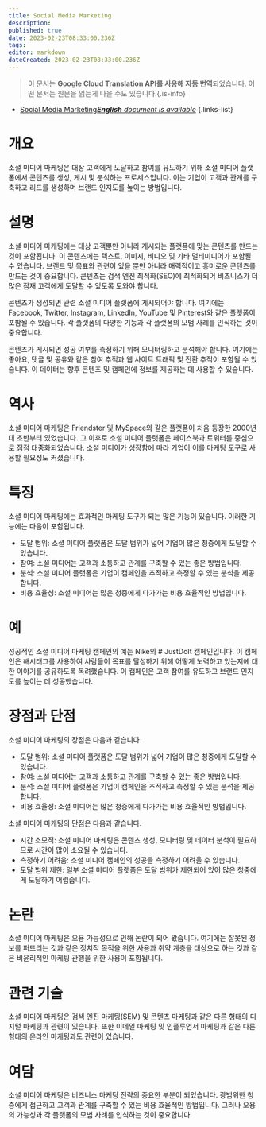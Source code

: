```yaml
---
title: Social Media Marketing
description: 
published: true
date: 2023-02-23T08:33:00.236Z
tags: 
editor: markdown
dateCreated: 2023-02-23T08:33:00.236Z
---
```


> 이 문서는 **Google Cloud Translation API를 사용해 자동 번역**되었습니다.
어떤 문서는 원문을 읽는게 나을 수도 있습니다.{.is-info}



- [Social Media Marketing***English** document is available*](/en/Knowledge-base/Dictionary/social-media-marketing)
{.links-list}


# 개요
소셜 미디어 마케팅은 대상 고객에게 도달하고 참여를 유도하기 위해 소셜 미디어 플랫폼에서 콘텐츠를 생성, 게시 및 분석하는 프로세스입니다. 이는 기업이 고객과 관계를 구축하고 리드를 생성하며 브랜드 인지도를 높이는 방법입니다.

# 설명
소셜 미디어 마케팅에는 대상 고객뿐만 아니라 게시되는 플랫폼에 맞는 콘텐츠를 만드는 것이 포함됩니다. 이 콘텐츠에는 텍스트, 이미지, 비디오 및 기타 멀티미디어가 포함될 수 있습니다. 브랜드 및 목표와 관련이 있을 뿐만 아니라 매력적이고 흥미로운 콘텐츠를 만드는 것이 중요합니다. 콘텐츠는 검색 엔진 최적화(SEO)에 최적화되어 비즈니스가 더 많은 잠재 고객에게 도달할 수 있도록 도와야 합니다.

콘텐츠가 생성되면 관련 소셜 미디어 플랫폼에 게시되어야 합니다. 여기에는 Facebook, Twitter, Instagram, LinkedIn, YouTube 및 Pinterest와 같은 플랫폼이 포함될 수 있습니다. 각 플랫폼의 다양한 기능과 각 플랫폼의 모범 사례를 인식하는 것이 중요합니다.

콘텐츠가 게시되면 성공 여부를 측정하기 위해 모니터링하고 분석해야 합니다. 여기에는 좋아요, 댓글 및 공유와 같은 참여 추적과 웹 사이트 트래픽 및 전환 추적이 포함될 수 있습니다. 이 데이터는 향후 콘텐츠 및 캠페인에 정보를 제공하는 데 사용할 수 있습니다.

# 역사
소셜 미디어 마케팅은 Friendster 및 MySpace와 같은 플랫폼이 처음 등장한 2000년대 초반부터 있었습니다. 그 이후로 소셜 미디어 플랫폼은 페이스북과 트위터를 중심으로 점점 대중화되었습니다. 소셜 미디어가 성장함에 따라 기업이 이를 마케팅 도구로 사용할 필요성도 커졌습니다.

# 특징
소셜 미디어 마케팅에는 효과적인 마케팅 도구가 되는 많은 기능이 있습니다. 이러한 기능에는 다음이 포함됩니다.

- 도달 범위: 소셜 미디어 플랫폼은 도달 범위가 넓어 기업이 많은 청중에게 도달할 수 있습니다.
- 참여: 소셜 미디어는 고객과 소통하고 관계를 구축할 수 있는 좋은 방법입니다.
- 분석: 소셜 미디어 플랫폼은 기업이 캠페인을 추적하고 측정할 수 있는 분석을 제공합니다.
- 비용 효율성: 소셜 미디어는 많은 청중에게 다가가는 비용 효율적인 방법입니다.

# 예
성공적인 소셜 미디어 마케팅 캠페인의 예는 Nike의 # JustDoIt 캠페인입니다. 이 캠페인은 해시태그를 사용하여 사람들이 목표를 달성하기 위해 어떻게 노력하고 있는지에 대한 이야기를 공유하도록 독려했습니다. 이 캠페인은 고객 참여를 유도하고 브랜드 인지도를 높이는 데 성공했습니다.

# 장점과 단점
소셜 미디어 마케팅의 장점은 다음과 같습니다.

- 도달 범위: 소셜 미디어 플랫폼은 도달 범위가 넓어 기업이 많은 청중에게 도달할 수 있습니다.
- 참여: 소셜 미디어는 고객과 소통하고 관계를 구축할 수 있는 좋은 방법입니다.
- 분석: 소셜 미디어 플랫폼은 기업이 캠페인을 추적하고 측정할 수 있는 분석을 제공합니다.
- 비용 효율성: 소셜 미디어는 많은 청중에게 다가가는 비용 효율적인 방법입니다.

소셜 미디어 마케팅의 단점은 다음과 같습니다.

- 시간 소모적: 소셜 미디어 마케팅은 콘텐츠 생성, 모니터링 및 데이터 분석이 필요하므로 시간이 많이 소요될 수 있습니다.
- 측정하기 어려움: 소셜 미디어 캠페인의 성공을 측정하기 어려울 수 있습니다.
- 도달 범위 제한: 일부 소셜 미디어 플랫폼은 도달 범위가 제한되어 있어 많은 청중에게 도달하기 어렵습니다.

# 논란
소셜 미디어 마케팅은 오용 가능성으로 인해 논란이 되어 왔습니다. 여기에는 잘못된 정보를 퍼뜨리는 것과 같은 정치적 목적을 위한 사용과 취약 계층을 대상으로 하는 것과 같은 비윤리적인 마케팅 관행을 위한 사용이 포함됩니다.

# 관련 기술
소셜 미디어 마케팅은 검색 엔진 마케팅(SEM) 및 콘텐츠 마케팅과 같은 다른 형태의 디지털 마케팅과 관련이 있습니다. 또한 이메일 마케팅 및 인플루언서 마케팅과 같은 다른 형태의 온라인 마케팅과도 관련이 있습니다.

# 여담
소셜 미디어 마케팅은 비즈니스 마케팅 전략의 중요한 부분이 되었습니다. 광범위한 청중에게 접근하고 고객과 관계를 구축할 수 있는 비용 효율적인 방법입니다. 그러나 오용의 가능성과 각 플랫폼의 모범 사례를 인식하는 것이 중요합니다.